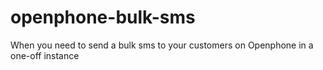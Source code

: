 # openphone-bulk-sms
When you need to send a bulk sms to your customers on Openphone in a one-off instance

